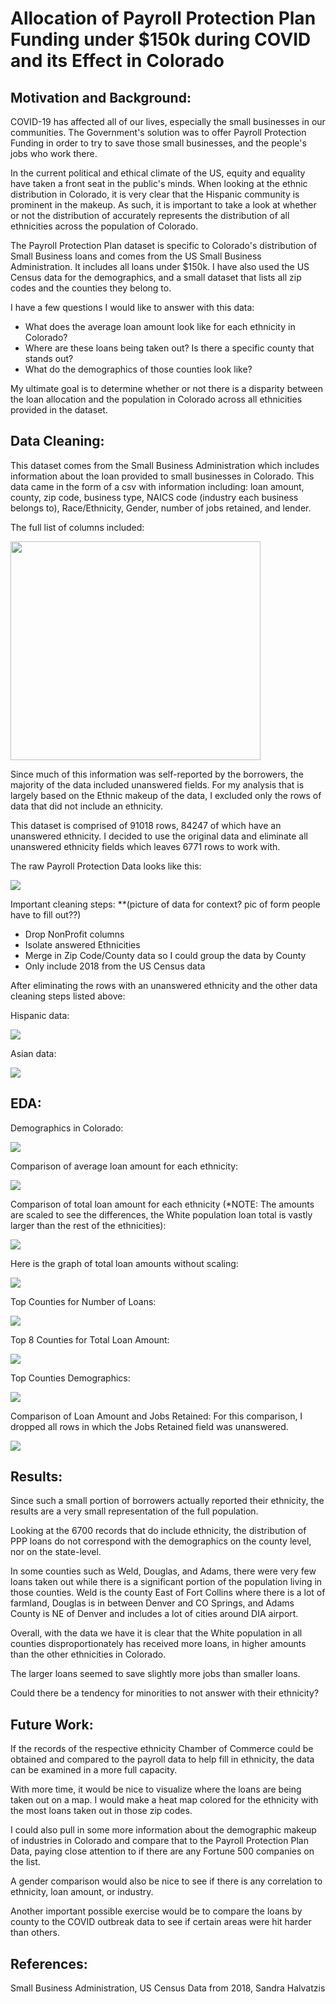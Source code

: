 # Allocation of Payroll Protection Plan Funding under $150k during COVID and its Effect in Colorado

## Motivation and Background:
COVID-19 has affected all of our lives, especially the small businesses in our communities. The Government's solution was to offer Payroll Protection Funding in order to try to save those small businesses, and the people's jobs who work there.

In the current political and ethical climate of the US, equity and equality have taken a front seat in the public's minds. When looking at the ethnic distribution in Colorado, it is very clear that the Hispanic community is prominent in the makeup. As such, it is important to take a look at whether or not the distribution of  accurately represents the distribution of all ethnicities across the population of Colorado.

The Payroll Protection Plan dataset is specific to Colorado's distribution of Small Business loans and comes from the US Small Business Administration. It includes all loans under $150k. I have also used the US Census data for the demographics, and a small dataset that lists all zip codes and the counties they belong to.

I have a few questions I would like to answer with this data:

- What does the average loan amount look like for each ethnicity in Colorado? 
- Where are these loans being taken out? Is there a specific county that stands out?
- What do the demographics of those counties look like? 

My ultimate goal is to determine whether or not there is a disparity between the loan allocation and the population in Colorado across all ethnicities provided in the dataset.



## Data Cleaning:

This dataset comes from the Small Business Administration which includes information about the loan provided to small businesses in Colorado. This data came in the form of a csv with information including: loan amount, county, zip code, business type, NAICS code (industry each business belongs to), Race/Ethnicity, Gender, number of jobs retained, and lender. 

The full list of columns included:

<img src='images/screenshot_column_names.png' width='400x' height='350'>

Since much of this information was self-reported by the borrowers, the majority of the data included unanswered fields. For my analysis that is largely based on the Ethnic makeup of the data, I excluded only the rows of data that did not include an ethnicity.

This dataset is comprised of 91018 rows, 84247 of which have an unanswered ethnicity. I decided to use the original data and eliminate all unanswered ethnicity fields which leaves 6771 rows to work with. 

The raw Payroll Protection Data looks like this: 

![](images/screenshot_raw_data.png)


Important cleaning steps: **(picture of data for context? pic of form people have to fill out??) 

- Drop NonProfit columns
- Isolate answered Ethnicities
- Merge in Zip Code/County data so I could group the data by County
- Only include 2018 from the US Census data


After eliminating the rows with an unanswered ethnicity and the other data cleaning steps listed above:

Hispanic data:

![](images/screenshot_cleaned_hispanic.png)

Asian data:

![](images/screenshot_cleaned_asian.png)

## EDA: 

Demographics in Colorado:

![](images/demographics.png)

Comparison of average loan amount for each ethnicity:

![](images/avg_loan_ethnicity.png)

Comparison of total loan amount for each ethnicity (*NOTE: The amounts are scaled to see the differences, the White population loan total is vastly larger than the rest of the ethnicities):

![](images/total_loan_ethnicity.png)

Here is the graph of total loan amounts without scaling:

![](images/total_loan_ethnicity_nologscale.png)

Top Counties for Number of Loans:

![](images/top_county_loancount.png)

Top 8 Counties for Total Loan Amount:

![](images/top_county_loansum.png)

Top Counties Demographics:

![](images/top_county_loancount_demographic.png)

Comparison of Loan Amount and Jobs Retained:
For this comparison, I dropped all rows in which the Jobs Retained field was unanswered.

![](images/loan_vs_jobs_retained.png)



## Results:
Since such a small portion of borrowers actually reported their ethnicity, the results are a very small representation of the full population. 

Looking at the 6700 records that do include ethnicity, the distribution of PPP loans do not correspond with the demographics on the county level, nor on the state-level. 

In some counties such as Weld, Douglas, and Adams, there were very few loans taken out while there is a significant portion of the population living in those counties. Weld is the county East of Fort Collins where there is a lot of farmland, Douglas is in between Denver and CO Springs, and Adams County is NE of Denver and includes a lot of cities around DIA airport.

Overall, with the data we have it is clear that the White population in all counties disproportionately has received more loans, in higher amounts than the other ethnicities in Colorado. 

The larger loans seemed to save slightly more jobs than smaller loans.

Could there be a tendency for minorities to not answer with their ethnicity? 


## Future Work:
If the records of the respective ethnicity Chamber of Commerce could be obtained and compared to the payroll data to help fill in ethnicity, the data can be examined in a more full capacity.

With more time, it would be nice to visualize where the loans are being taken out on a map. I would make a heat map colored for the ethnicity with the most loans taken out in those zip codes.  

I could also pull in some more information about the demographic makeup of industries in Colorado and compare that to the Payroll Protection Plan Data, paying close attention to if there are any Fortune 500 companies on the list. 

A gender comparison would also be nice to see if there is any correlation to ethnicity, loan amount, or industry.

Another important possible exercise would be to compare the loans by county to the COVID outbreak data to see if certain areas were hit harder than others. 

## References:
Small Business Administration,  US Census Data from 2018, Sandra Halvatzis



